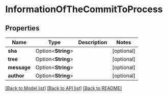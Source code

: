 # InformationOfTheCommitToProcess

## Properties

Name | Type | Description | Notes
------------ | ------------- | ------------- | -------------
**sha** | Option<**String**> |  | [optional]
**tree** | Option<**String**> |  | [optional]
**message** | Option<**String**> |  | [optional]
**author** | Option<**String**> |  | [optional]

[[Back to Model list]](../README.md#documentation-for-models) [[Back to API list]](../README.md#documentation-for-api-endpoints) [[Back to README]](../README.md)


